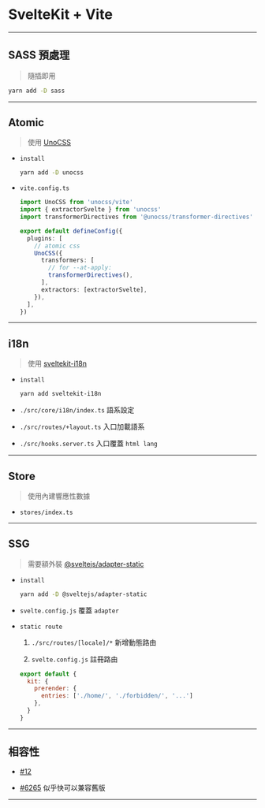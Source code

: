 # SvelteKit + Vite

---

## SASS 預處理

> 隨插即用

```sh
yarn add -D sass
```

---

## Atomic

> 使用 [UnoCSS](https://github.com/unocss/unocss)

- `install`

  ```sh
  yarn add -D unocss
  ```

- `vite.config.ts`

  ```ts
  import UnoCSS from 'unocss/vite'
  import { extractorSvelte } from 'unocss'
  import transformerDirectives from '@unocss/transformer-directives'

  export default defineConfig({
    plugins: [
      // atomic css
      UnoCSS({
        transformers: [
          // for --at-apply:
          transformerDirectives(),
        ],
        extractors: [extractorSvelte],
      }),
    ],
  })
  ```

---

## i18n

> 使用 [sveltekit-i18n](https://github.com/sveltekit-i18n/lib#readme)

- `install`

  ```sh
  yarn add sveltekit-i18n
  ```

- `./src/core/i18n/index.ts` 語系設定

- `./src/routes/+layout.ts` 入口加載語系

- `./src/hooks.server.ts` 入口覆蓋 `html lang`

---

## Store

> 使用內建響應性數據

- `stores/index.ts`

---

## SSG

> 需要額外裝 [@sveltejs/adapter-static](https://github.com/sveltejs/kit)

- `install`

  ```sh
  yarn add -D @sveltejs/adapter-static
  ```

- `svelte.config.js` 覆蓋 `adapter`

- `static route`

  1. `./src/routes/[locale]/*` 新增動態路由

  2. `svelte.config.js` 註冊路由

  ```js
  export default {
    kit: {
      prerender: {
        entries: ['./home/', './forbidden/', '...']
      },
    }
  }
  ```

---

## 相容性

- [#12](https://github.com/sveltejs/kit/issues/12)

- [#6265](https://github.com/sveltejs/kit/pull/6265) 似乎快可以兼容舊版

---
